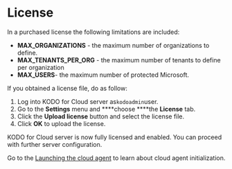 # License

In a purchased license the following limitations are included:

* **MAX\_ORGANIZATIONS** - the maximum number of organizations to define.
* **MAX\_TENANTS\_PER\_ORG** - the maximum number of tenants to define per organization
* **MAX\_USERS**- the maximum number of protected Microsoft.

If you obtained a license file, do as follow:

1. Log into KODO for Cloud server as`kodoadmin`user.
2. Go to the **Settings** menu and ****choose ****the **License** tab.
3. Click the **Upload license** button and select the license file.
4. Click **OK** to upload the license.

KODO for Cloud server is now fully licensed and enabled. You can proceed with further server configuration.

Go to the [Launching the cloud agent](https://storware.gitbook.io/kodo-for-cloud-office365/deployment/initial-configuration/launching-the-cloud-agent) to learn about cloud agent initialization.

